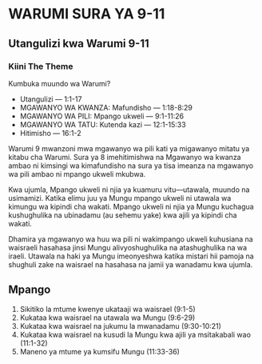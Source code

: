 # WARUMI SURA YA 9-11

## Utangulizi kwa Warumi 9-11

### Kiini The Theme

 Kumbuka muundo wa Warumi? 

- Utangulizi — 1:1-17
- MGAWANYO WA KWANZA: Mafundisho — 1:18-8:29
- MGAWANYO WA PILI: Mpango ukweli — 9:1-11:26
- MGAWANYO WA TATU: Kutenda kazi — 12:1-15:33
- Hitimisho — 16:1-2

Warumi 9 mwanzoni mwa mgawanyo wa pili kati ya migawanyo mitatu ya kitabu cha Warumi. Sura ya 8 imehitimishwa na Mgawanyo wa  kwanza ambao ni kimsingi wa kimafundisho na sura ya tisa imeanza na mgawanyo wa pili ambao ni mpango ukweli mkubwa.

Kwa ujumla, Mpango ukweli ni njia ya kuamuru vitu—utawala, muundo na usimamizi. Katika elimu juu ya Mungu mpango ukweli ni utawala wa kimungu wa kipindi cha wakati. Mpango ukweli ni njia ya Mungu kuchagua kushughulika na ubinadamu (au sehemu yake) kwa ajili ya kipindi cha wakati.

Dhamira ya mgawanyo wa huu wa pili ni wakimpango ukweli kuhusiana na waisraeli hasahasa jinsi Mungu alivyoshughulika na atashughulika na wa iraeli. Utawala na haki ya Mungu imeonyeshwa katika mistari hii pamoja na shughuli zake na waisrael na hasahasa na jamii ya wanadamu kwa ujumla. 

## Mpango

1. Sikitiko la mtume kwenye ukataaji wa waisrael (9:1-5)
2. Kukataa kwa waisrael na utawala wa Mungu (9:6-29)
3. Kukataa kwa waisrael na jukumu la mwanadamu (9:30-10:21)
4. Kukataa kwa waisrael na kusudi la Mungu kwa ajili ya msitakabali wao (11:1-32)
5. Maneno ya mtume ya kumsifu Mungu (11:33-36)

